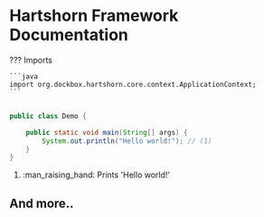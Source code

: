 # Hartshorn Framework Documentation

??? Imports

    ```java
    import org.dockbox.hartshorn.core.context.ApplicationContext;
    ```

```java

public class Demo {

    public static void main(String[] args) {
        System.out.println("Hello world!"); // (1)
    }
}
```

1.  :man_raising_hand: Prints 'Hello world!'

## And more..